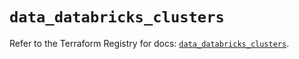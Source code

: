 # `data_databricks_clusters`

Refer to the Terraform Registry for docs: [`data_databricks_clusters`](https://registry.terraform.io/providers/databricks/databricks/1.70.0/docs/data-sources/clusters).
